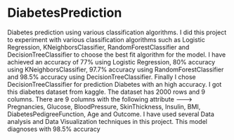 # DiabetesPrediction
Diabetes prediction using various classification algorithms. I did this project to experiment with various classification algorithms such as Logistic Regression, KNeighborsClassifier, RandomForestClassifier and DecisionTreeClassifier to choose the best fit algorithm for the model. I have achieved an accuracy of 77% using Logistic Regression, 80% accuracy using KNeighborsClassifier, 97.7% accuracy using RandomForestClassifier and 98.5% accuracy using DecisionTreeClassifier. Finally I chose DecisionTreeClassifier for prediction Diabetes with an high accuracy. I got this diabetes dataset from kaggle. The dataset has 2000 rows and 9 columns. There are 9 columns with the following attribute ---> Pregnancies, Glucose, BloodPressure, SkinThickness, Insulin, BMI, DiabetesPedigreeFunction, Age and Outcome. I have used several Data analysis and Data Visualization techniques in this project. This model  diagnoses with 98.5% accuracy 
